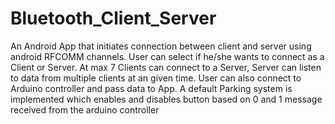 # Bluetooth_Client_Server
An Android App that initiates connection between client and server using android RFCOMM channels.
User can select if he/she wants to connect as a Client or Server.
At max 7 Clients can connect to a Server, Server can listen to data from multiple clients at an given time.
User can also connect to Arduino controller and pass data to App.
A default Parking system is implemented which enables and disables button based on 0 and 1 message received 
from the arduino controller
